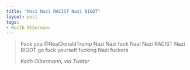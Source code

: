 ```yaml
---
title: "Nazi Nazi RACIST Nazi BIGOT"
layout: post
tags:
- Keith Olbermann
---
```


> Fuck you @RealDonaldTrump Nazi Nazi fuck Nazi Nazi RACIST Nazi BIGOT go fuck yourself fucking Nazi fuckers
>
> <cite>Keith Olbermann, via Twitter</cite>
